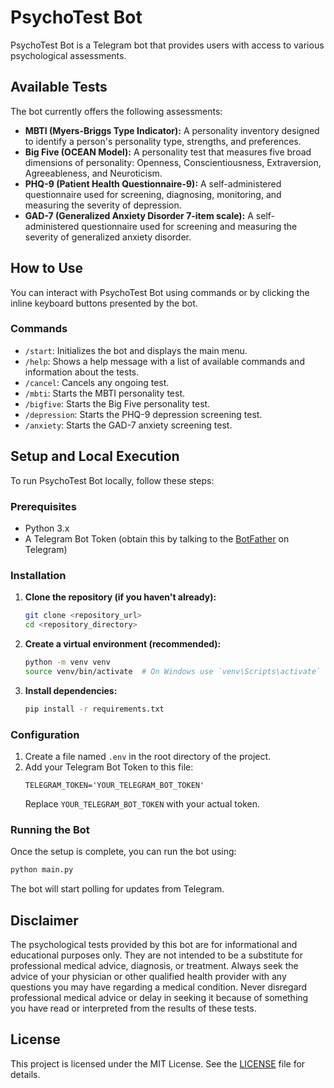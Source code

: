 # PsychoTest Bot

PsychoTest Bot is a Telegram bot that provides users with access to various psychological assessments.

## Available Tests

The bot currently offers the following assessments:

*   **MBTI (Myers-Briggs Type Indicator):** A personality inventory designed to identify a person's personality type, strengths, and preferences.
*   **Big Five (OCEAN Model):** A personality test that measures five broad dimensions of personality: Openness, Conscientiousness, Extraversion, Agreeableness, and Neuroticism.
*   **PHQ-9 (Patient Health Questionnaire-9):** A self-administered questionnaire used for screening, diagnosing, monitoring, and measuring the severity of depression.
*   **GAD-7 (Generalized Anxiety Disorder 7-item scale):** A self-administered questionnaire used for screening and measuring the severity of generalized anxiety disorder.

## How to Use

You can interact with PsychoTest Bot using commands or by clicking the inline keyboard buttons presented by the bot.

### Commands

*   `/start`: Initializes the bot and displays the main menu.
*   `/help`: Shows a help message with a list of available commands and information about the tests.
*   `/cancel`: Cancels any ongoing test.
*   `/mbti`: Starts the MBTI personality test.
*   `/bigfive`: Starts the Big Five personality test.
*   `/depression`: Starts the PHQ-9 depression screening test.
*   `/anxiety`: Starts the GAD-7 anxiety screening test.

## Setup and Local Execution

To run PsychoTest Bot locally, follow these steps:

### Prerequisites

*   Python 3.x
*   A Telegram Bot Token (obtain this by talking to the [BotFather](https://t.me/botfather) on Telegram)

### Installation

1.  **Clone the repository (if you haven't already):**
    ```bash
    git clone <repository_url>
    cd <repository_directory>
    ```
2.  **Create a virtual environment (recommended):**
    ```bash
    python -m venv venv
    source venv/bin/activate  # On Windows use `venv\Scripts\activate`
    ```
3.  **Install dependencies:**
    ```bash
    pip install -r requirements.txt
    ```

### Configuration

1.  Create a file named `.env` in the root directory of the project.
2.  Add your Telegram Bot Token to this file:
    ```env
    TELEGRAM_TOKEN='YOUR_TELEGRAM_BOT_TOKEN'
    ```
    Replace `YOUR_TELEGRAM_BOT_TOKEN` with your actual token.

### Running the Bot

Once the setup is complete, you can run the bot using:

```bash
python main.py
```

The bot will start polling for updates from Telegram.

## Disclaimer

The psychological tests provided by this bot are for informational and educational purposes only. They are not intended to be a substitute for professional medical advice, diagnosis, or treatment. Always seek the advice of your physician or other qualified health provider with any questions you may have regarding a medical condition. Never disregard professional medical advice or delay in seeking it because of something you have read or interpreted from the results of these tests.

## License

This project is licensed under the MIT License. See the [LICENSE](LICENSE) file for details.

